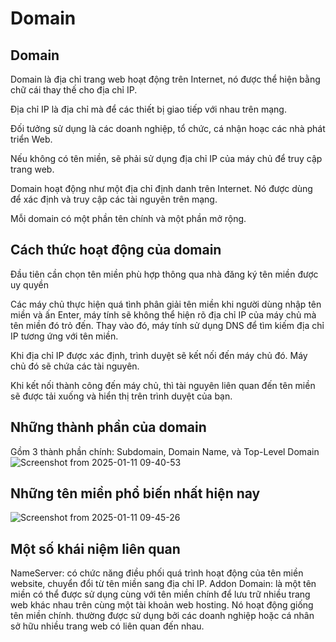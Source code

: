 # Domain 
## Domain
Domain là địa chỉ trang web hoạt động trên Internet, nó được thể hiện bằng chữ cái thay thế cho địa chỉ IP.

Địa chỉ IP là địa chỉ mà để các thiết bị giao tiếp với nhau trên mạng.

Đối tưởng sử dụng là các doanh nghiệp, tổ chức, cá nhận hoạc các nhà phát triển Web.

Nếu không có tên miền, sẽ phải sử dụng địa chỉ IP của máy chủ để truy cập trang web.

Domain hoạt động như một địa chỉ định danh trên Internet. Nó được dùng để xác định và truy cập các tài nguyên trên mạng.

Mỗi domain có một phần tên chính và một phần mở rộng.
## Cách thức hoạt động của domain

Đầu tiên cần chọn tên miền phù hợp thông qua nhà đăng ký tên miền được uy quyền

Các máy chủ thực hiện quá tình phân giải tên miền khi người dùng nhập tên miền và ấn Enter, máy tính sẽ không thể hiện rõ địa chỉ IP của
máy chủ mà tên miền đó trỏ đến. Thay vào đó, máy tính sử dụng DNS để tìm kiếm địa chỉ IP tương ứng với tên miền.

Khi địa chỉ IP được xác định, trình duyệt sẽ kết nối đến máy chủ đó. Máy chủ đó sẽ chứa các tài nguyên.

Khi kết nối thành công đến máy chủ, thì tài nguyên liên quan đến tên miền sẽ được tải xuống và hiển thị trên trình duyệt của bạn.
## Những thành phần của domain
Gồm 3 thành phần chính: Subdomain, Domain Name, và Top-Level Domain
![Screenshot from 2025-01-11 09-40-53](https://github.com/user-attachments/assets/50ed6249-922a-4c54-9579-2f539cd14318)

## Những tên miền phổ biến nhất hiện nay

![Screenshot from 2025-01-11 09-45-26](https://github.com/user-attachments/assets/df500de0-1c7f-4c7d-a67c-1fc618b81f9f)

## Một số khái niệm liên quan

NameServer: có chức năng điều phối quá trình hoạt động của tên miền website, chuyển đổi từ tên miền sang địa chỉ IP.
Addon Domain: là một tên miền có thể được sử dụng cùng với tên miền chính để lưu trữ nhiều trang web khác nhau trên cùng một tài khoản web hosting. Nó hoạt động giống tên miền chính. thường được sử dụng bởi các doanh nghiệp hoặc cá nhân sở hữu nhiều trang web có liên quan đến nhau. 





